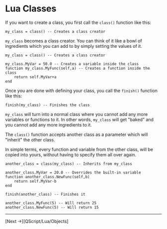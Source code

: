 # Lua Classes

If you want to create a class, you first call the `class()` function like this:


    my_class = class() -- Creates a class creator


`my_class` becomes a class creator. You can think of it like a bowl of ingredients which you can add to by simply setting the values of it.


    my_class = class() -- Creates a class creator

    my_class.MyVar = 50.0 -- Creates a variable inside the class
    function my_class.MyFunc(self,a) -- Creates a function inside the class
        return self.MyVar+a
    end


Once you are done with defining your class, you call the `finish()` function like this:


    finish(my_class) -- Finishes the class


`my_class` will turn into a normal class where you cannot add any more variables or functions to it. In other words, `my_class` will get "baked" and you cannot add any more ingredients to it.

The `class()` function accepts another class as a parameter which will "inherit" the other class.

In simple terms, every function and variable from the other class, will be copied into yours, without having to specify them all over again.

    another_class = class(my_class) -- Inherits from my_class

    another_class.MyVar = 20.0 -- Overrides the built-in variable
    function another_class.NewFunc(self,b)
        return self.MyVar-b
    end

    finish(another_class) -- Finishes it

    another_class.MyFunc(5) -- Will return 25
    another_class.NewFunc(5) -- Will return 15

---

[Next ->][QScript/Lua/Objects]